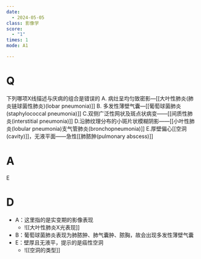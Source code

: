 ```yaml
---
date:
  - 2024-05-05
class: 影像学
score:
  - "1"
times: 1
mode: A1

---
```



# Q
下列哪项X线描述与庆病的组合是错误的
A. 病灶呈均匀致密影—[[大叶性肺炎(肺炎链球菌性肺炎)(lobar pneumonia)]]
B. 多发性薄壁气囊—[[葡萄球菌肺炎(staphylococcal pneumonia)]]
C.双侧广泛性网状及斑点状病变——[[间质性肺炎(interstitial pneumonia)]]
D.沿肺纹理分布的小斑片状模糊阴影——[[小叶性肺炎(lobular pneumonia)支气管肺炎(bronchopneumonia)]]
E.厚壁偏心[[空洞(cavity)]]，无液平面——急性[[肺脓肿(pulmonary abscess)]]

# A

E


# D
- A：这里指的是实变期的影像表现
  - ![[大叶性肺炎X光表现]]
- B：葡萄球菌肺炎表现为肺脓肿、肺气囊肿、脓胸，故会出现多发性薄壁气囊
- E：壁厚且无液平，提示的是癌性空洞
  - ![[空洞的类型]]